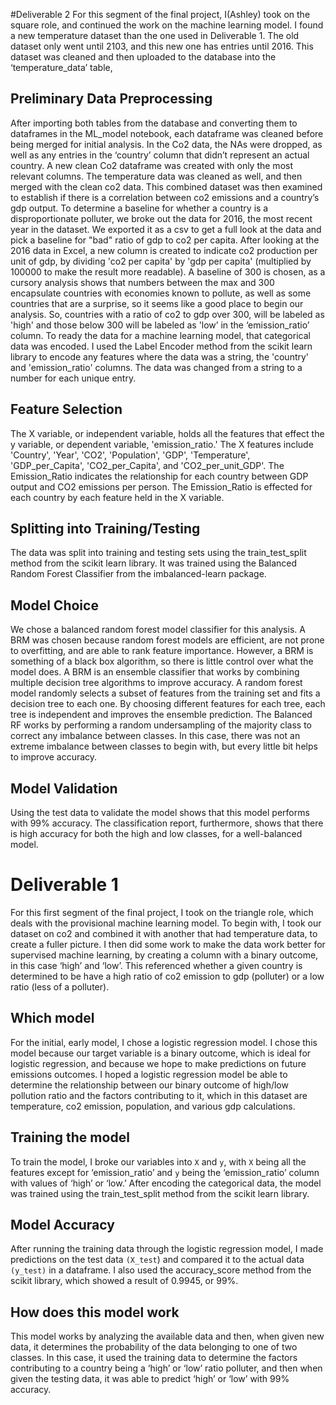 #Deliverable 2
For this segment of the final project, I(Ashley) took on the square role, and continued the work on the machine learning model.  I found a new temperature dataset than the one used in Deliverable 1.  The old dataset only went until 2103, and this new one has entries until 2016.  This dataset was cleaned and then uploaded to the database into the ‘temperature_data’ table,
## Preliminary Data Preprocessing
After importing both tables from the database and converting them to dataframes in the ML_model notebook, each dataframe was cleaned before being merged for initial analysis. In the Co2 data, the NAs were dropped, as well as any entries in the ‘country’ column that didn’t represent an actual country.  A new clean Co2 dataframe was created with only the most relevant columns.  The temperature data was cleaned as well, and then merged with the clean co2 data.  This combined dataset was then examined to establish if there is a correlation between co2 emissions and a country’s gdp output.  To determine a baseline for whether a country is a disproportionate polluter, we broke out the data for 2016, the most recent year in the dataset. We exported it as a csv to get a full look at the data and pick a baseline for "bad" ratio of gdp to co2 per capita.  After looking at the 2016 data in Excel, a new column is created to indicate co2 production per unit of gdp, by dividing 'co2 per capita' by 'gdp per capita' (multiplied by 100000 to make the result more readable). A baseline of 300 is chosen, as a cursory analysis shows that numbers between the max and 300 encapsulate countries with economies known to pollute, as well as some countries that are a surprise, so it seems like a good place to begin our analysis. So, countries with a ratio of co2 to gdp over 300, will be labeled as 'high' and those below 300 will be labeled as 'low’ in the  ‘emission_ratio’ column.
To ready the data for a machine learning model, that categorical data was encoded. I used the Label Encoder method from the scikit learn library to encode any features where the data was a string, the 'country' and 'emission_ratio' columns. The data was changed from a string to a number for each unique entry.
## Feature Selection
The X variable, or independent variable, holds all the features that effect the y variable, or dependent variable, 'emission_ratio.' The X features include 'Country', 'Year', 'CO2', 'Population', 'GDP', 'Temperature', 'GDP_per_Capita', 'CO2_per_Capita', and 'CO2_per_unit_GDP'. The Emission_Ratio indicates the relationship for each country between GDP output and CO2 emissions per person. The Emission_Ratio is effected for each country by each feature held in the X variable.
## Splitting into Training/Testing
The data was split into training and testing sets using the train_test_split method from the scikit learn library. It was trained using the Balanced Random Forest Classifier from the imbalanced-learn package.
## Model Choice
We chose a balanced random forest model classifier for this analysis. A BRM was chosen because random forest models are efficient, are not prone to overfitting, and are able to rank feature importance. However, a BRM is something of a black box algorithm, so there is little control over what the model does.
A BRM is an ensemble classifier that works by combining multiple decision tree algorithms to improve accuracy. A random forest model randomly selects a subset of features from the training set and fits a decision tree to each one. By choosing different features for each tree, each tree is independent and improves the ensemble prediction. The Balanced RF works by performing a random undersampling of the majority class to correct any imbalance between classes. In this case, there was not an extreme imbalance between classes to begin with, but every little bit helps to improve accuracy.  
## Model Validation
Using the test data to validate the model shows that this model performs with 99% accuracy. The classification report, furthermore, shows that there is high accuracy for both the high and low classes, for a well-balanced model.

# Deliverable 1
For this first segment of the final project, I took on the triangle role, which deals with the provisional machine learning model.  To begin with, I took our dataset on co2 and combined it with another that had temperature data, to create a fuller picture.  I then did some work to make the data work better for supervised machine learning, by creating a column with a binary outcome, in this case ‘high’ and ‘low’.  This referenced whether a given country is determined to be have a high ratio of co2 emission to gdp (polluter) or a low ratio (less of a polluter).  

## Which model
For the initial, early model, I chose a logistic regression model.  I chose this model because our target variable is a binary outcome, which is ideal for logistic regression, and because we hope to make predictions on future emissions outcomes.  I hoped a logistic regression model be able to determine the relationship between our binary outcome of high/low pollution ratio and the factors contributing to it, which in this dataset are temperature, co2 emission, population, and various gdp calculations.

## Training the model
To train the model, I broke our variables into `X` and `y`, with `X` being all the features except for ‘emission_ratio’ and `y` being the ‘emission_ratio’ column with values of ‘high’ or ‘low.’  After encoding the categorical data, the model was trained using the train_test_split method from the scikit learn library.
## Model Accuracy
After running the training data through the logistic regression model, I made predictions on the test data `(X_test`) and compared it to the actual data `(y_test)` in a dataframe.  I also used the accuracy_score method from the scikit library, which showed a result of 0.9945, or 99%.
## How does this model work
This model works by analyzing the available data and then, when given new data, it determines the probability of the data belonging to one of two classes.  In this case, it used the training data to determine the factors contributing to a country being a ‘high’ or ‘low’ ratio polluter, and then when given the testing data, it was able to predict ‘high’ or ‘low’ with 99% accuracy.

